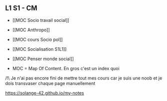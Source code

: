 ## L1 S1 - CM
- [[MOC Socio travail social]]
- [[MOC Anthropo]]
- [[MOC cours Socio pol]]
- [[MOC Socialisation S1L1]]
- [[MOC Penser monde social]]


- MOC = Map Of Content. En gros c'est un index quoi

/!\ Je n'ai pas encore fini de mettre tout mes cours car je suis une noob et je dois transvaser chaque page manuellement

https://solange-42.github.io/my-notes